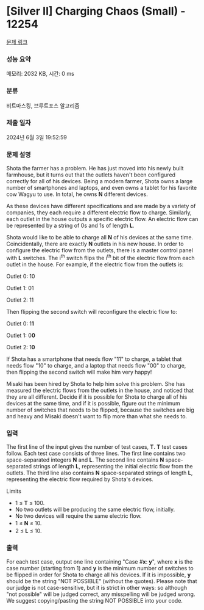 # [Silver II] Charging Chaos (Small) - 12254 

[문제 링크](https://www.acmicpc.net/problem/12254) 

### 성능 요약

메모리: 2032 KB, 시간: 0 ms

### 분류

비트마스킹, 브루트포스 알고리즘

### 제출 일자

2024년 6월 3일 19:52:59

### 문제 설명

<p>Shota the farmer has a problem. He has just moved into his newly built farmhouse, but it turns out that the outlets haven't been configured correctly for all of his devices. Being a modern farmer, Shota owns a large number of smartphones and laptops, and even owns a tablet for his favorite cow Wagyu to use. In total, he owns <strong>N</strong> different devices.</p>

<p>As these devices have different specifications and are made by a variety of companies, they each require a different electric flow to charge. Similarly, each outlet in the house outputs a specific electric flow. An electric flow can be represented by a string of 0s and 1s of length <strong>L</strong>.</p>

<p>Shota would like to be able to charge all <strong>N</strong> of his devices at the same time. Coincidentally, there are exactly <strong>N</strong> outlets in his new house. In order to configure the electric flow from the outlets, there is a master control panel with <strong>L</strong> switches. The i<sup>th</sup> switch flips the i<sup>th</sup> bit of the electric flow from each outlet in the house. For example, if the electric flow from the outlets is:</p>

<p>Outlet 0: 10</p>

<p>Outlet 1: 01</p>

<p>Outlet 2: 11</p>

<p>Then flipping the second switch will reconfigure the electric flow to:</p>

<p>Outlet 0: 1<strong>1</strong></p>

<p>Outlet 1: 0<strong>0</strong></p>

<p>Outlet 2: 1<strong>0</strong></p>

<p>If Shota has a smartphone that needs flow "11" to charge, a tablet that needs flow "10" to charge, and a laptop that needs flow "00" to charge, then flipping the second switch will make him very happy!</p>

<p>Misaki has been hired by Shota to help him solve this problem. She has measured the electric flows from the outlets in the house, and noticed that they are all different. Decide if it is possible for Shota to charge all of his devices at the same time, and if it is possible, figure out the minimum number of switches that needs to be flipped, because the switches are big and heavy and Misaki doesn't want to flip more than what she needs to.</p>

### 입력 

 <p>The first line of the input gives the number of test cases, <strong>T</strong>. <strong>T</strong> test cases follow. Each test case consists of three lines. The first line contains two space-separated integers <strong>N</strong> and <strong>L</strong>. The second line contains <strong>N</strong> space-separated strings of length <strong>L</strong>, representing the initial electric flow from the outlets. The third line also contains <strong>N</strong> space-separated strings of length <strong>L</strong>, representing the electric flow required by Shota's devices.</p>

<p>Limits</p>

<ul>
	<li>1 ≤ <strong>T</strong> ≤ 100.</li>
	<li>No two outlets will be producing the same electric flow, initially.</li>
	<li>No two devices will require the same electric flow.</li>
	<li><span style="line-height:1.6em">1 ≤ </span><strong style="line-height:1.6em">N</strong><span style="line-height:1.6em"> ≤ 10.</span></li>
	<li>2 ≤ <strong>L</strong> ≤ 10.</li>
</ul>

### 출력 

 <p>For each test case, output one line containing "Case #<strong>x</strong>: <strong>y</strong>", where <strong>x</strong> is the case number (starting from 1) and <strong>y</strong> is the minimum number of switches to be flipped in order for Shota to charge all his devices. If it is impossible, <strong>y</strong> should be the string "NOT POSSIBLE" (without the quotes). Please note that our judge is not case-sensitive, but it is strict in other ways: so although "not  possible" will be judged correct, any misspelling will be judged wrong. We suggest copying/pasting the string NOT POSSIBLE into your code.</p>

